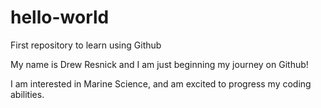 # hello-world
First repository to learn using Github

My name is Drew Resnick and I am just beginning my journey on Github!

I am interested in Marine Science, and am excited to progress my coding abilities.
